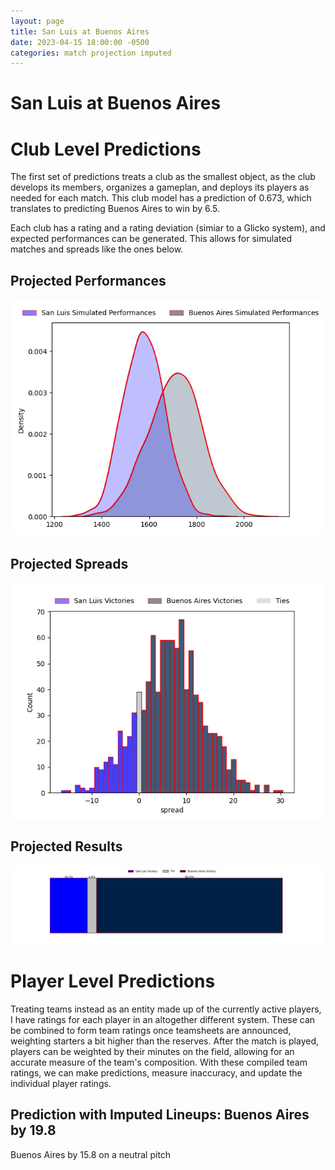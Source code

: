 ```yaml
---  
layout: page  
title: San Luis at Buenos Aires  
date: 2023-04-15 18:00:00 -0500  
categories: match projection imputed  
---
```

# San Luis at Buenos Aires

# Club Level Predictions


The first set of predictions treats a club as the smallest object, as the club develops its members, organizes a gameplan, and deploys its players as needed for each match. This club model has a prediction of 0.673, which translates to predicting Buenos Aires to win by 6.5.

Each club has a rating and a rating deviation (simiar to a Glicko system), and expected performances can be generated. This allows for simulated matches and spreads like the ones below.
## Projected Performances


![Projected Performances](plots/performances_2023-04-15-BuenosAires-SanLuis.png)
## Projected Spreads


![Projected Spreads](plots/spreads_2023-04-15-BuenosAires-SanLuis.png)
## Projected Results


![Projected Results](plots/resultbar_2023-04-15-BuenosAires-SanLuis.png)
# Player Level Predictions


Treating teams instead as an entity made up of the currently active players, I have ratings for each player in an altogether different system. These can be combined to form team ratings once teamsheets are announced, weighting starters a bit higher than the reserves. After the match is played, players can be weighted by their minutes on the field, allowing for an accurate measure of the team's composition. With these compiled team ratings, we can make predictions, measure inaccuracy, and update the individual player ratings.
## Prediction with Imputed Lineups: Buenos Aires by 19.8


Buenos Aires by 15.8 on a neutral pitch

